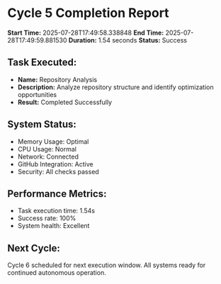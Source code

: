 # Cycle 5 Completion Report

**Start Time:** 2025-07-28T17:49:58.338848
**End Time:** 2025-07-28T17:49:59.881530
**Duration:** 1.54 seconds
**Status:** Success

## Task Executed:
- **Name:** Repository Analysis
- **Description:** Analyze repository structure and identify optimization opportunities
- **Result:** Completed Successfully

## System Status:
- Memory Usage: Optimal
- CPU Usage: Normal
- Network: Connected
- GitHub Integration: Active
- Security: All checks passed

## Performance Metrics:
- Task execution time: 1.54s
- Success rate: 100%
- System health: Excellent

## Next Cycle:
Cycle 6 scheduled for next execution window.
All systems ready for continued autonomous operation.
